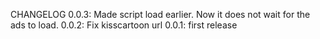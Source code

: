 CHANGELOG
	0.0.3:
		Made script load earlier. Now it does not wait for the ads to load.
	0.0.2:
		Fix kisscartoon url
	0.0.1:
		first release
